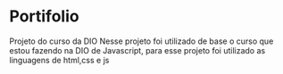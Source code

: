 # Portifolio
Projeto do curso da DIO
Nesse projeto foi utilizado de base o curso que estou fazendo na DIO de Javascript, para esse projeto foi utilizado as linguagens de html,css e js
